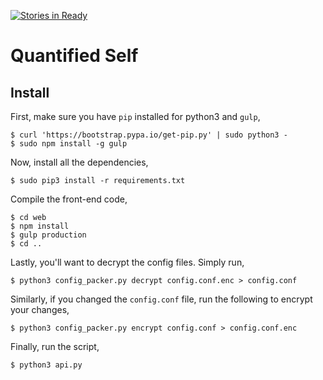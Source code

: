[![Stories in Ready](https://badge.waffle.io/QuantifiedSelfless/quantifiedSelf.png?label=ready&title=Ready)](https://waffle.io/QuantifiedSelfless/quantifiedSelf)
# Quantified Self

## Install

First, make sure you have `pip` installed for python3 and `gulp`,

```
$ curl 'https://bootstrap.pypa.io/get-pip.py' | sudo python3 -
$ sudo npm install -g gulp
```

Now, install all the dependencies,

```
$ sudo pip3 install -r requirements.txt
```

Compile the front-end code,

```
$ cd web
$ npm install
$ gulp production
$ cd ..
```

Lastly, you'll want to decrypt the config files.  Simply run,

```
$ python3 config_packer.py decrypt config.conf.enc > config.conf
```

Similarly, if you changed the `config.conf` file, run the following to encrypt
your changes,

```
$ python3 config_packer.py encrypt config.conf > config.conf.enc
```

Finally, run the script,

```
$ python3 api.py
```


